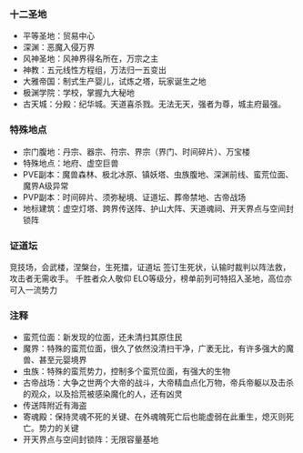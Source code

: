 ### 十二圣地
- 平等圣地：贸易中心
- 深渊：恶魔入侵万界
- 风神圣地：风神界得名所在，万宗之主
- 神教：五元线性方程组，万法归一五变出
- 大雅帝国：制式生产婴儿，试炼之塔，玩家诞生之地
- 极渊学院：学校，掌握九大秘地
- 古天城：分殿：纪华城。天道喜杀戮。无法无天，强者为尊，城主府最强。
### 特殊地点
- 宗门腹地：丹宗、器宗、符宗、界宗（界门、时间碎片）、万宝楼
- 特殊地点：地府、虚空巨兽
- PVE副本：魔兽森林、极北冰原、镇妖塔、虫族腹地、深渊前线、蛮荒位面、魔界A级异常
- PVP副本：时间碎片、须弥秘境、证道坛、葬帝禁地、古帝战场
- 地标建筑：虚空灯塔、跨界传送阵、护山大阵、天道魂祠、开天界点与空间封锁阵
### 证道坛
竞技场，会武楼，涅槃台，生死擂，证道坛
签订生死状，认输时裁判以阵法救，攻击者无需收手。
千胜者众人敬仰
ELO等级分，榜单前列可特招入圣地，高位亦可入一流势力
### 注释
- 蛮荒位面：新发现的位面，还未清扫其原住民
- 魔界：特殊的蛮荒位面，很久了依然没清扫干净，广袤无比，有许多强大的魔兽、甚至元婴境界
- 虫族：特殊的蛮荒势力，控制多个蛮荒位面，有强大的生物
- 古帝战场：大争之世两个大帝的战斗，大帝精血点化万物，帝兵帝躯以及击杀的观众，以及拾荒被感染魔化的人，还有凶灵
- 传送阵附近有海盗
- 寄魂殿：保持灵魂不死的关键、在外魂魄死亡后也能虚弱在此重生，熄灭则死亡。势力的关键
- 开天界点与空间封锁阵：无限容量基地